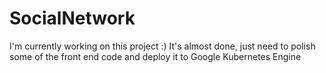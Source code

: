 # SocialNetwork
I'm currently working on this project :)
It's almost done, just need to polish some of the front end code and deploy it to Google Kubernetes Engine
